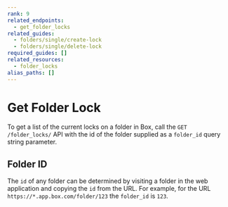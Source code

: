 ```yaml
---
rank: 9
related_endpoints:
  - get_folder_locks
related_guides:
  - folders/single/create-lock
  - folders/single/delete-lock
required_guides: []
related_resources:
  - folder_locks
alias_paths: []
---
```


# Get Folder Lock

To get a list of the current locks on a folder in Box, call the
`GET /folder_locks/` API with the id of the folder supplied as a `folder_id`
query string parameter.

<Samples id='get_folder_locks' />

## Folder ID

The `id` of any folder can be determined by visiting a folder in the web
application and copying the `id` from the URL. For example, for the URL
`https://*.app.box.com/folder/123` the `folder_id` is `123`.